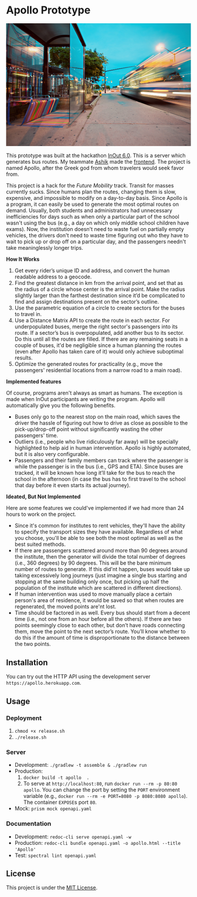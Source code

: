 # Apollo Prototype

![Bus](bus.jpg)

This prototype was built at the hackathon [InOut 6.0](https://hackinout.co/). This is a server which generates bus routes. My teammate [Ashik](https://github.com/ashikmeerankutty/inout-6.0) made the [frontend](http://abusive-zinc.surge.sh/). The project is named Apollo, after the Greek god from whom travelers would seek favor from.

This project is a hack for the _Future Mobility_ track. Transit for masses currently sucks. Since humans plan the routes, changing them is slow, expensive, and impossible to modify on a day-to-day basis. Since Apollo is a program, it can easily be used to generate the most optimal routes on demand. Usually, both students and administrators had unnecessary inefficiencies for days such as when only a particular part of the school wasn't using the bus (e.g., a day on which only middle school children have exams). Now, the institution doesn't need to waste fuel on partially empty vehicles, the drivers don't need to waste time figuring out who they have to wait to pick up or drop off on a particular day, and the passengers needn't take meaninglessly longer trips.

**How It Works**

1. Get every rider’s unique ID and address, and convert the human readable address to a geocode.
2. Find the greatest distance in km from the arrival point, and set that as the radius of a circle whose center is the arrival point. Make the radius slightly larger than the farthest destination since it’d be complicated to find and assign destinations present on the sector’s outline.
3. Use the parametric equation of a circle to create sectors for the buses to travel in.
4. Use a Distance Matrix API to create the route in each sector. For underpopulated buses, merge the right sector's passengers into its route. If a sector’s bus is overpopulated, add another bus to its sector. Do this until all the routes are filled. If there are any remaining seats in a couple of buses, it'd be negligible since a human planning the routes (even after Apollo has taken care of it) would only achieve suboptimal results.
5. Optimize the generated routes for practicality (e.g., move the passengers' residential locations from a narrow road to a main road).

**Implemented features**

Of course, programs aren't always as smart as humans. The exception is made when InOut participants are writing the program. Apollo will automatically give you the following benefits.
- Buses only go to the nearest stop on the main road, which saves the driver the hassle of figuring out how to drive as close as possible to the pick-up/drop-off point without significantly wasting the other passengers' time.
- Outliers (i.e., people who live ridiculously far away) will be specially highlighted to help aid in human intervention. Apollo is highly automated, but it is also very configurable.
- Passengers and their family members can track where the passenger is while the passenger is in the bus (i.e., GPS and ETA). Since buses are tracked, it will be known how long it’ll take for the bus to reach the school in the afternoon (in case the bus has to first travel to the school that day before it even starts its actual journey).

**Ideated, But Not Implemented**

Here are some features we could've implemented if we had more than 24 hours to work on the project.
- Since it's common for institutes to rent vehicles, they'll have the ability to specify the transport sizes they have available. Regardless of what you choose, you'll be able to see both the most optimal as well as the best suited methods.
- If there are passengers scattered around more than 90 degrees around the institute, then the generator will divide the total number of degrees (i.e., 360 degrees) by 90 degrees. This will be the bare minimum number of routes to generate. If this did'nt happen, buses would take up taking excessively long journeys (just imagine a single bus starting and stopping at the same building only once, but picking up half the population of the institute which are scattered in different directions).
- If human intervention was used to move manually place a certain person's area of residence, it would be saved so that when routes are regenerated, the moved points are'nt lost.
- Time should be factored in as well. Every bus should start from a decent time (i.e., not one from an hour before all the others). If there are two points seemingly close to each other, but don’t have roads connecting them, move the point to the next sector’s route. You’ll know whether to do this if the amount of time is disproportionate to the distance between the two points.

## Installation

You can try out the HTTP API using the development server `https://apollo.herokuapp.com`.

## Usage

### Deployment

1. `chmod +x release.sh`
1. `./release.sh`

### Server

- Development: `./gradlew -t assemble & ./gradlew run`
- Production: 
    1. `docker build -t apollo  .`
    1. To serve at `http://localhost:80`, run `docker run --rm -p 80:80 apollo`. You can change the port by setting the `PORT` environment variable (e.g., `docker run --rm -e PORT=8080 -p 8080:8080 apollo`). The container `EXPOSE`s port `80`.
- Mock: `prism mock openapi.yaml`
  
### Documentation  
    
- Development: `redoc-cli serve openapi.yaml -w`
- Production: `redoc-cli bundle openapi.yaml -o apollo.html --title 'Apollo'`
- Test: `spectral lint openapi.yaml`

## License

This project is under the [MIT License](LICENSE).